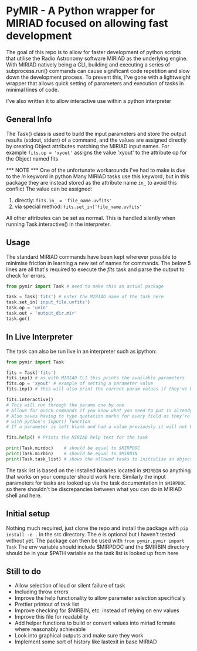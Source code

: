 # PyMIR - A Python wrapper for MIRIAD focused on allowing fast development

The goal of this repo is to allow for faster development of python scripts that utilise the Radio Astronomy software MIRIAD as the underlying engine.
With MIRIAD natively being a CLI, building and executing a series of subprocess.run() commands can cause significant code repetition and slow down the development process.
To prevent this, I've gone with a lightweight wrapper that allows quick setting of parameters and execution of tasks in minimal lines of code.

I've also written it to allow interactive use within a python interpreter

## General Info
The Task() class is used to build the input parameters and store the output results (stdout, stderr) of a command, and the values are assigned directly by creating Object attributes matching the MIRIAD input names.
For example `fits.op = 'xyout'` assigns the value 'xyout' to the attribute op for the Object named fits 

*** NOTE ***
One of the unfortunate workarounds I've had to make is due to the *in* keyword in python
Many MIRIAD tasks use this keyword, but in this package they are instead stored as the attribute name `in_` to avoid this conflict
The value can be assigned:
1) directly:           `fits.in_ = 'file_name.uvfits'`
2) via special method: `fits.set_in('file_name.uvfits'`

All other attributes can be set as normal.
This is handled silently when running Task.interactive() in the interpreter.

## Usage
The standard MIRIAD commands have been kept wherever possible to minimise friction in learning a new set of names for commands. The below 5 lines are all that's required to execute the *fits* task and parse the output to check for errors.

```python
from pymir import Task # need to make this an actual package

task = Task('fits') # enter the MIRIAD name of the task here
task.set_in('input_file.uvfits')
task.op = 'uvin'
task.out = 'output_dir.mir'
task.go()
```

## In Live Interpreter
The task can also be run live in an interpreter such as ipython:
```python
from pymir import Task

fits = Task('fits')
fits.inp() # as with MIRIAD CLI this prints the available parameters
fits.op = 'xyout' # example of setting a parameter value
fits.inp() # this will also print the current param values if they've been set

fits.interactive()
# This will run through the params one by one
# Allows for quick commands if you know what you need to put in already
# Also saves having to type quotation marks for every field as they're implicit 
# with python's input() function
# If a parameter is left blank and had a value previously it will not be overwritten

fits.help() # Prints the MIRIAD help text for the task

print(Task.mirdoc)    # should be equal to $MIRPDOC
print(Task.mirbin)    # should be equal to $MIRBIN
print(Task.task_list) # shows the allowed tasks to initialise an object with
```
The task list is based on the installed binaries located in `$MIRBIN` so anything that works on your computer should work here.
Similarly the input parameters for tasks are looked up via the task documentation in `$MIRPDOC` so there shouldn't be discrepancies between what you can do in MIRIAD shell and here.

## Initial setup
Nothing much required, just clone the repo and install the package with `pip install -e .` in the src directory. The e is optional but I haven't tested without yet.
The package can then be used with `from pymir.pymir import Task`
The env variable should include $MIRPDOC and the $MIRBIN directory should be in your $PATH variable as the task list is looked up from here

## Still to do
- Allow selection of loud or silent failure of task
- Including throw errors
- Improve the help functionality to allow parameter selection specifically
- Prettier printout of task list
- Improve checking for $MIRBIN, etc. instead of relying on env values
- Improve this file for readability
- Add helper functions to build or convert values into miriad formate where reasonably achievable
- Look into graphical outputs and make sure they work
- Implement some sort of history like lastexit in base MIRIAD
